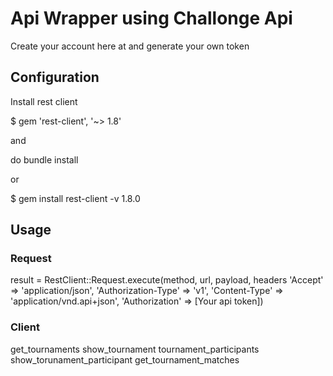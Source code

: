 <h1>Api Wrapper using Challonge Api</h1>

Create your account here at <a src="https://challonge.com/"> and generate your own token

<h2>Configuration</h2>

Install rest client 

$ gem 'rest-client', '~> 1.8'

and

do bundle install

or

$ gem install rest-client -v 1.8.0

<h2> Usage </h2>

<h3>Request</h3>

result = RestClient::Request.execute(method, url, payload, headers 'Accept' => 'application/json',
          'Authorization-Type' => 'v1',
          'Content-Type' => 'application/vnd.api+json',
          'Authorization' => [Your api token])

<h3>Client</h3>

get_tournaments
show_tournament
tournament_participants
show_torunament_participant
get_tournament_matches

